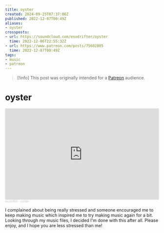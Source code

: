 ```yaml
---
title: oyster
created: 2024-09-25T07:37:06Z
published: 2022-12-07T00:49Z
aliases:
- oyster
crossposts:
- url: https://soundcloud.com/exodrifter/oyster
  time: 2022-12-06T22:55:32Z
- url: https://www.patreon.com/posts/75602805
  time: 2022-12-07T00:49Z
tags:
- music
- patreon
---
```


> [!info]
> This post was originally intended for a [Patreon](../tags/patreon.md) audience.

# oyster

<iframe width="100%" height="300" scrolling="no" frameborder="no" allow="autoplay" src="https://w.soundcloud.com/player/?url=https%3A//api.soundcloud.com/tracks/1397573467&color=%23ff5500&auto_play=false&hide_related=false&show_comments=true&show_user=true&show_reposts=false&show_teaser=true&visual=true"></iframe><div style="font-size: 10px; color: #cccccc;line-break: anywhere;word-break: normal;overflow: hidden;white-space: nowrap;text-overflow: ellipsis; font-family: Interstate,Lucida Grande,Lucida Sans Unicode,Lucida Sans,Garuda,Verdana,Tahoma,sans-serif;font-weight: 100;"><a href="https://soundcloud.com/exodrifter" title="exodrifter" target="_blank" style="color: #cccccc; text-decoration: none;">exodrifter</a> · <a href="https://soundcloud.com/exodrifter/oyster" title="oyster" target="_blank" style="color: #cccccc; text-decoration: none;">oyster</a></div>

I complained about being really stressed and someone encouraged me to keep making music which inspired me to try making music again for a bit. Looking through my music files, I decided I'm done with this after all. Please enjoy, and I hope you are less stressed than me!
